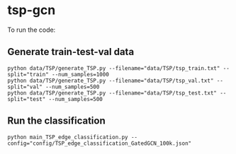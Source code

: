 # tsp-gcn

To run the code:

## Generate train-test-val data
```
python data/TSP/generate_TSP.py --filename="data/TSP/tsp_train.txt" --split="train" --num_samples=1000
python data/TSP/generate_TSP.py --filename="data/TSP/tsp_val.txt" --split="val" --num_samples=500
python data/TSP/generate_TSP.py --filename="data/TSP/tsp_test.txt" --split="test" --num_samples=500
```

## Run the classification
```
python main_TSP_edge_classification.py --config="config/TSP_edge_classification_GatedGCN_100k.json"
```
